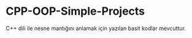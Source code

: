 # CPP-OOP-Simple-Projects

C++ dili ile nesne mantığını anlamak için yazılan basit kodlar mevcuttur.
